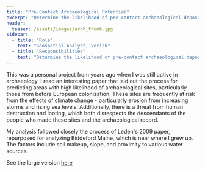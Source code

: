 ```yaml
---
title: "Pre-Contact Archaeological Potential"
excerpt: "Determine the likelihood of pre-contact archaeological deposits in need of protection"
header:
  teaser: /assets/images/arch_thumb.jpg
sidebar:
  - title: "Role"
    text: "Geospatial Analyst, Verisk"
  - title: "Responsibilities"
    text: "Determine the likelihood of pre-contact archaeological deposits in need of protection"
---
```


This was a personal project from years ago when I was still active in archaeology. I read an interesting paper that laid out the process for predicting areas with high likelihood of archaeological sites, particularly those from before European colonization. These sites are frequently at risk from the effects of climate change - particularly erosion from increasing storms and rising sea levels. Additionally, there is a threat from human destruction and looting, which both disrespects the descendants of the people who made these sites and the archaeological record.

My analysis followed closely the process of Leden's 2009 paper, repurposed for analyzing Biddeford Maine, which is near where I grew up. The factors include soil makeup, slope, and proximity to various water sources.

See the large version [here](https://raw.githubusercontent.com/kmp24/kmp24.github.io/gh-pages/docs/assets/Maps/ArchaeologicalPotentialinBiddefordMaine.jpg)